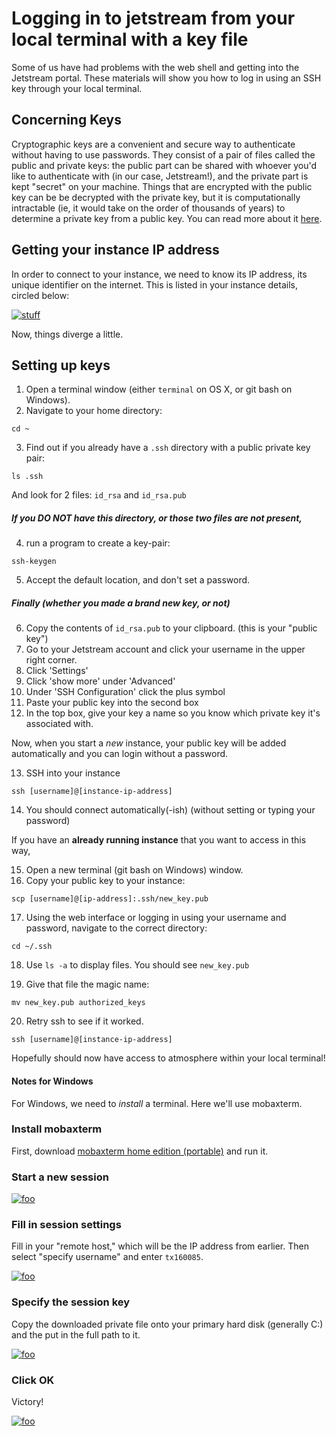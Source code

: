 # Logging in to jetstream from your local terminal with a key file

Some of us have had problems with the web shell and getting into the Jetstream
portal. These materials will show you how to log in using an SSH key through your
local terminal.

## Concerning Keys

Cryptographic keys are a convenient and secure way to authenticate without having to use
passwords. They consist of a pair of files called the public and private keys: the public part can
be shared with whoever you'd like to authenticate with (in our case, Jetstream!), and the private
part is kept "secret" on your machine. Things that are encrypted with the public key can be be
decrypted with the private key, but it is computationally intractable (ie, it would take on the
order of thousands of years) to determine a private key from a public key. You can read more about
it [here](https://en.wikipedia.org/wiki/Public-key_cryptography).

## Getting your instance IP address

In order to connect to your instance, we need to know its IP address, its unique identifier on the
internet. This is listed in your instance details, circled below:

[![stuff](images/ip-address.png)](../_images/ip-address.png)

Now, things diverge a little.

## Setting up keys

1.  Open a terminal window (either `terminal` on OS X, or git bash on Windows).
2.  Navigate to your home directory: 
```
cd ~
```
3.  Find out if you already have a `.ssh` directory with a public private key pair:
```
ls .ssh  
```
And look for 2 files: `id_rsa` and `id_rsa.pub`

##### If you DO NOT have this directory, or those two files are not present,

4.  run a program to create a key-pair: 
```
ssh-keygen
```
5.  Accept the default location, and don't set a password.

##### Finally (whether you made a brand new key, or not)

6.   Copy the contents of `id_rsa.pub` to your clipboard. (this is your "public key")
7.   Go to your Jetstream account and click your username in the upper right corner.
8.   Click 'Settings'
9.   Click 'show more' under 'Advanced'
10.  Under 'SSH Configuration' click the plus symbol
11.  Paste your public key into the second box
12.  In the top box, give your key a name so you know which private key it's associated with.

Now, when you start a _new_ instance, your public key will be added automatically and you can login without a password.

13.  SSH into your instance 
```
ssh [username]@[instance-ip-address]
```
14.  You should connect automatically(-ish) (without setting or typing your password)

If you have an **already running instance** that you want to access in this way,

15.  Open a new terminal (git bash on Windows) window.
16.  Copy your public key to your instance: 
```
scp [username]@[ip-address]:.ssh/new_key.pub
```
17.  Using the web interface or logging in using your username and password, navigate to the correct directory: 
```
cd ~/.ssh
```
18.  Use `ls -a` to display files. You should see `new_key.pub`

19.  Give that file the magic name:
```
mv new_key.pub authorized_keys
```
20.  Retry ssh to see if it worked. 
```
ssh [username]@[instance-ip-address]
```
Hopefully should now have access to atmosphere within your local terminal!




#### Notes for Windows

For Windows, we need to *install* a terminal. Here we'll use mobaxterm.

### Install mobaxterm

First, download [mobaxterm home edition (portable)](http://mobaxterm.mobatek.net/download-home-edition.html)
and run it.

### Start a new session

[![foo](images/moba-1.png)](../_images/moba-1.png)

### Fill in session settings

Fill in your "remote host," which will be the IP address from earlier. Then select
"specify username" and enter `tx160085`.

[![foo](images/ec2-moba-2.png)](../_images/ec2-moba-2.png)

### Specify the session key

Copy the downloaded private file onto your primary hard disk (generally
C:) and the put in the full path to it.

[![foo](images/ec2-moba-3.png)](../_images/ec2-moba-3.png)

### Click OK

Victory!

[![foo](images/ec2-moba-4.png)](../_images/ec2-moba-4.png)
